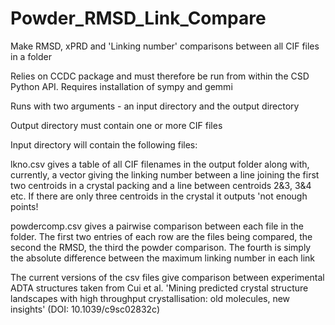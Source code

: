 # Powder_RMSD_Link_Compare
Make RMSD, xPRD and 'Linking number' comparisons between all CIF files in a folder

Relies on CCDC package and must therefore be run from within the CSD Python API.
Requires installation of sympy and gemmi

Runs with two arguments - an input directory and the output directory

Output directory must contain one or more CIF files

Input directory will contain the following files:

lkno.csv gives a table of all CIF filenames in the output folder along with, currently, a vector giving the linking number between a line       joining the first two centroids in a crystal packing and a line between centroids 2&3, 3&4 etc. If there are only three centroids in the crystal it outputs 'not enough points!

powdercomp.csv gives a pairwise comparison between each file in the folder. The first two entries of each row are the files being compared, the second the RMSD, the third the powder comparison. The fourth is simply the absolute difference between the maximum linking number in each link

The current versions of the csv files give comparison between experimental ADTA structures taken from Cui et al. 'Mining predicted crystal structure landscapes with high throughput crystallisation: old molecules, new insights' (DOI: 10.1039/c9sc02832c)

